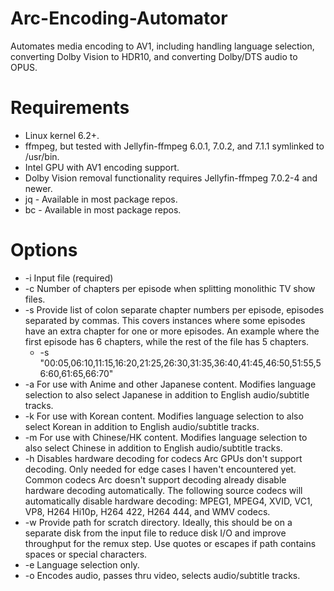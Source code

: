 # Arc-Encoding-Automator
Automates media encoding to AV1, including handling language selection, converting Dolby Vision to HDR10, and converting Dolby/DTS audio to OPUS.

# Requirements
- Linux kernel 6.2+.
- ffmpeg, but tested with Jellyfin-ffmpeg 6.0.1, 7.0.2, and 7.1.1 symlinked to /usr/bin.
- Intel GPU with AV1 encoding support.
- Dolby Vision removal functionality requires Jellyfin-ffmpeg 7.0.2-4 and newer.
- jq - Available in most package repos.
- bc - Available in most package repos.

# Options
- -i Input file (required)
- -c Number of chapters per episode when splitting monolithic TV show files.
- -s Provide list of colon separate chapter numbers per episode, episodes separated by commas.  This covers instances where some episodes have an extra chapter for one or more episodes. An example where the first episode has 6 chapters, while the rest of the file has 5 chapters.
  - -s "00:05,06:10,11:15,16:20,21:25,26:30,31:35,36:40,41:45,46:50,51:55,56:60,61:65,66:70"
- -a For use with Anime and other Japanese content.  Modifies language selection to also select Japanese in addition to English audio/subtitle tracks.
- -k For use with Korean content.  Modifies language selection to also select Korean in addition to English audio/subtitle tracks.
- -m For use with Chinese/HK content.  Modifies language selection to also select Chinese in addition to English audio/subtitle tracks.
- -h Disables hardware decoding for codecs Arc GPUs don't support decoding.  Only needed for edge cases I haven't encountered yet.  Common codecs Arc doesn't support decoding already disable hardware decoding automatically.  The following source codecs will automatically disable hardware decoding: MPEG1, MPEG4, XVID, VC1, VP8, H264 Hi10p, H264 422, H264 444, and WMV codecs.
- -w Provide path for scratch directory.  Ideally, this should be on a separate disk from the input file to reduce disk I/O and improve throughput for the remux step.  Use quotes or escapes if path contains spaces or special characters.
- -e Language selection only.
- -o Encodes audio, passes thru video, selects audio/subtitle tracks.

